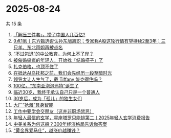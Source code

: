 # 2025-08-24

共 15 条

<!-- BEGIN 36KR -->
<!-- 最后更新时间 2025-08-24 02:11:01 +0800 -->
1. [「解压三件套」，捞了中国人几百亿?](https://36kr.com/p/3434773894516355)
1. [9点1氪丨东方甄选否认孙东旭离职；专家称A股这轮行情有望持续2至3年；三只羊、东北雨姐再被点名](https://36kr.com/p/3434703051050627)
1. [“不过包退”的中公教育，为何上不了岸？](https://36kr.com/p/3434816676548231)
1. [被催婚逼疯的年轻人，开始找「结婚搭子」了](https://36kr.com/p/3428039291063683)
1. [扎克伯格，也顶不住了](https://36kr.com/p/3434020962815621)
1. [在抵达AI乌托邦之前，我们会先经历一段至暗时光](https://36kr.com/p/3434919383355012)
1. [领导太让人生气了，戴 Tiffany 能克得住吗？](https://36kr.com/p/3433963070328201)
1. [100亿，“东南亚泡泡玛特”诞生了](https://36kr.com/p/3434850677198211)
1. [临近30岁，我终于承认自己只是一个普通人](https://36kr.com/p/3433885573451395)
1. [30岁后，成为「孤儿」的独生女们](https://36kr.com/p/3428035428241027)
1. [大厂“抢滩”具身智能](https://36kr.com/p/3434868097846659)
1. [工作中要学会交朋友（这并非职场禁忌）](https://36kr.com/p/3407007384407685)
1. [年轻人最信的玄学，星座塔罗只能排第二丨2025年轻人玄学消费报告](https://36kr.com/p/3428043689217409)
1. [中美关系为何这般？300年经济格局告诉你答案](https://36kr.com/p/3431082056650368)
1. [“黄金界爱马仕”，越涨价越赚钱？](https://36kr.com/p/3434843976748672)
<!-- END 36KR -->
